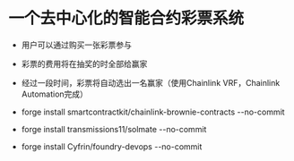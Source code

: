 # 一个去中心化的智能合约彩票系统

- 用户可以通过购买一张彩票参与
- 彩票的费用将在抽奖的时全部给赢家
- 经过一段时间，彩票将自动选出一名赢家（使用Chainlink VRF，Chainlink Automation完成）

- forge install smartcontractkit/chainlink-brownie-contracts --no-commit
- forge install transmissions11/solmate --no-commit
- forge install Cyfrin/foundry-devops --no-commit